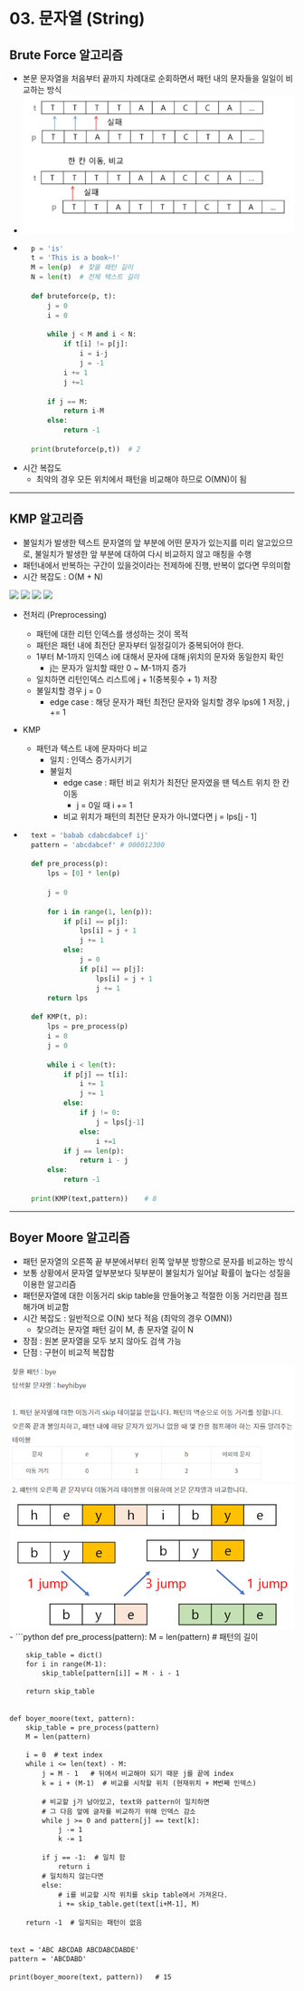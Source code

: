 # 03. 문자열 (String)

## Brute Force 알고리즘
- 본문 문자열을 처음부터 끝까지 차례대로 순회하면서 패턴 내의 문자들을 일일이 비교하는 방식
- <img src="./algo_03_img/bruteforce.png">
- ```python
    p = 'is'
    t = 'This is a book~!'
    M = len(p)  # 찾을 패턴 길이
    N = len(t)  # 전체 텍스트 길이

    def bruteforce(p, t):
        j = 0
        i = 0

        while j < M and i < N:
            if t[i] != p[j]:
                i = i-j
                j = -1
            i += 1
            j +=1

        if j == M:
            return i-M
        else:
            return -1

    print(bruteforce(p,t))  # 2
  ```
- 시간 복잡도
    - 최악의 경우 모든 위치에서 패턴을 비교해야 하므로 O(MN)이 됨


---

## KMP 알고리즘
- 불일치가 발생한 텍스트 문자열의 앞 부분에 어떤 문자가 있는지를 미리 알고있으므로, 불일치가 발생한 앞 부분에 대하여 다시 비교하지 않고 매칭을 수행
- 패턴내에서 반복하는 구간이 있을것이라는 전제하에 진행, 반복이 없다면 무의미함
- 시간 복잡도 : O(M + N)
<img src="./algo_03_img/kmp_01.png">
<img src="./algo_03_img/kmp_02.png">
<img src="./algo_03_img/kmp_03.png">
<img src="./algo_03_img/kmp_04.png">

- 전처리 (Preprocessing)
    - 패턴에 대한 리턴 인덱스를 생성하는 것이 목적
    - 패턴은 패턴 내에 최전단 문자부터 일정길이가 중복되어야 한다.
    - 1부터 M-1까지 인덱스 i에 대해서 문자에 대해 j위치의 문자와 동일한지 확인
        - j는 문자가 일치할 때만 0 ~ M-1까지 증가
    - 일치하면 리턴인덱스 리스트에 j + 1(중복횟수  + 1) 저장
    - 불일치할 경우 j = 0
        - edge case : 해당 문자가 패턴 최전단 문자와 일치할 경우 lps에 1 저장, j += 1

- KMP
    - 패턴과 텍스트 내에 문자마다 비교
        - 일치 : 인덱스 증가시키기
        - 불일치
            - edge case : 패턴 비교 위치가 최전단 문자였을 땐 텍스트 위치 한 칸 이동
                - j = 0일 때 i += 1
            - 비교 위치가 패턴의 최전단 문자가 아니였다면 j = lps[j - 1]

- ```python
    text = 'babab cdabcdabcef ij'
    pattern = 'abcdabcef' # 000012300

    def pre_process(p):
        lps = [0] * len(p)

        j = 0

        for i in range(1, len(p)):
            if p[i] == p[j]:
                lps[i] = j + 1
                j += 1
            else:
                j = 0
                if p[i] == p[j]:
                    lps[i] = j + 1
                    j += 1
        return lps

    def KMP(t, p):
        lps = pre_process(p)
        i = 0
        j = 0

        while i < len(t):
            if p[j] == t[i]:
                i += 1
                j += 1
            else:
                if j != 0:
                    j = lps[j-1]
                else:
                    i +=1
            if j == len(p):
                return i - j
        else:
            return -1

    print(KMP(text,pattern))    # 8
   ```
---
## Boyer Moore 알고리즘
- 패턴 문자열의 오른쪽 끝 부분에서부터 왼쪽 앞부분 방향으로 문자를 비교하는 방식
- 보통 상황에서 문자열 앞부분보다 뒷부분이 불일치가 일어날 확률이 높다는 성질을 이용한 알고리즘
- 패턴문자열에 대한 이동거리 skip table을 만들어놓고 적절한 이동 거리만큼 점프해가며 비교함
- 시간 복잡도 : 일반적으로 O(N) 보다 적음 (최악의 경우 O(MN))
  - 찾으려는 문자열 패턴 길이 M, 총 문자열 길이 N
- 장점 : 원본 문자열을 모두 보지 않아도 검색 가능
- 단점 : 구현이 비교적 복잡함
<img src="./algo_03_img/boyermoore_01.png">
<img src="./algo_03_img/boyermoore_02.png">
- ```python
    def pre_process(pattern):
        M = len(pattern)  # 패턴의 길이

        skip_table = dict()
        for i in range(M-1):
            skip_table[pattern[i]] = M - i - 1

        return skip_table


    def boyer_moore(text, pattern):
        skip_table = pre_process(pattern)
        M = len(pattern)

        i = 0  # text index
        while i <= len(text) - M:
            j = M - 1   # 뒤에서 비교해야 되기 때문 j를 끝에 index
            k = i + (M-1)  # 비교를 시작할 위치 (현재위치 + M번째 인덱스)

            # 비교할 j가 남아있고, text와 pattern이 일치하면
            # 그 다음 앞에 글자를 비교하기 위해 인덱스 감소
            while j >= 0 and pattern[j] == text[k]:
                j -= 1
                k -= 1

            if j == -1:  # 일치 함
                return i
            # 일치하지 않는다면
            else:
                # i를 비교할 시작 위치를 skip table에서 가져온다.
                i += skip_table.get(text[i+M-1], M)

        return -1  # 일치되는 패턴이 없음


    text = 'ABC ABCDAB ABCDABCDABDE'
    pattern = 'ABCDABD'

    print(boyer_moore(text, pattern))   # 15
  ```

